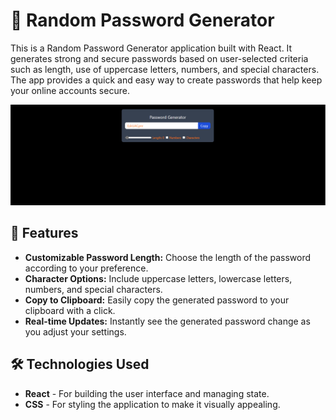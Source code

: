 # 🔐 Random Password Generator

This is a Random Password Generator application built with React. It generates strong and secure passwords based on user-selected criteria such as length, use of uppercase letters, numbers, and special characters. The app provides a quick and easy way to create passwords that help keep your online accounts secure.

![Random Password Generator Screenshot](https://github.com/GlaringDensity/Password_Generator/blob/main/password/src/assets/password.png) <!-- Add a link to a screenshot of your project -->

## 🚀 Features

- **Customizable Password Length:** Choose the length of the password according to your preference.
- **Character Options:** Include uppercase letters, lowercase letters, numbers, and special characters.
- **Copy to Clipboard:** Easily copy the generated password to your clipboard with a click.
- **Real-time Updates:** Instantly see the generated password change as you adjust your settings.


## 🛠️ Technologies Used

- **React** - For building the user interface and managing state.
- **CSS** - For styling the application to make it visually appealing.

